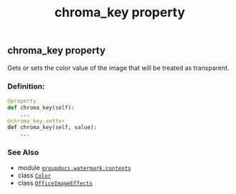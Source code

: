 ﻿---
title: chroma_key property
second_title: GroupDocs.Watermark for Python via .NET API References
description: 
type: docs
url: /python-net/groupdocs.watermark.contents/officeimageeffects/chroma_key/
is_root: false
weight: 50
---

## chroma_key property


Gets or sets the color value of the image that will be treated as transparent.
### Definition:
```python
@property
def chroma_key(self):
    ...
@chroma_key.setter
def chroma_key(self, value):
    ...
```

### See Also
* module [`groupdocs.watermark.contents`](../../)
* class [`Color`](/watermark/python-net/groupdocs.watermark.watermarks/color)
* class [`OfficeImageEffects`](/watermark/python-net/groupdocs.watermark.contents/officeimageeffects)
